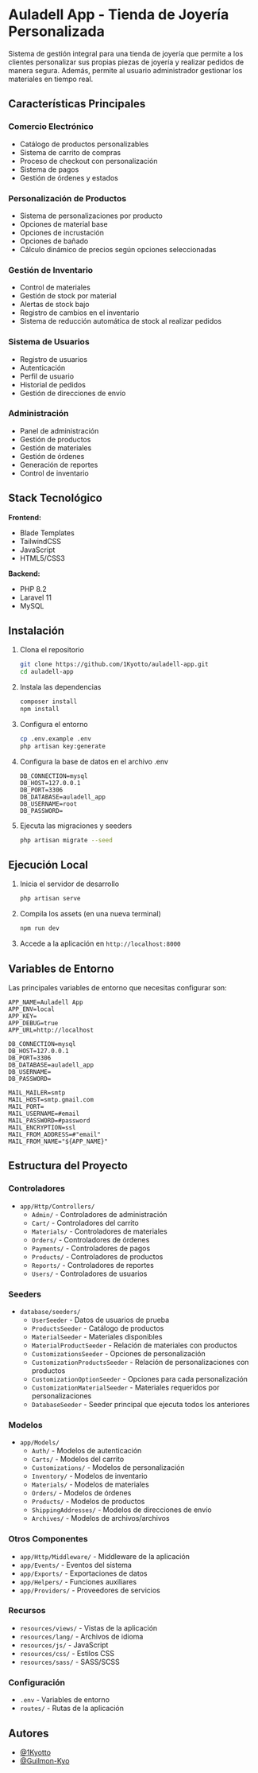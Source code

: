 # Auladell App - Tienda de Joyería Personalizada

Sistema de gestión integral para una tienda de joyería que permite a los clientes personalizar sus propias piezas de joyería y realizar pedidos de manera segura.
Además, permite al usuario administrador gestionar los materiales en tiempo real.

## Características Principales

### Comercio Electrónico
- Catálogo de productos personalizables
- Sistema de carrito de compras
- Proceso de checkout con personalización
- Sistema de pagos
- Gestión de órdenes y estados

### Personalización de Productos
- Sistema de personalizaciones por producto
- Opciones de material base
- Opciones de incrustación
- Opciones de bañado
- Cálculo dinámico de precios según opciones seleccionadas

### Gestión de Inventario
- Control de materiales
- Gestión de stock por material
- Alertas de stock bajo
- Registro de cambios en el inventario
- Sistema de reducción automática de stock al realizar pedidos

### Sistema de Usuarios
- Registro de usuarios
- Autenticación
- Perfil de usuario
- Historial de pedidos
- Gestión de direcciones de envío

### Administración
- Panel de administración
- Gestión de productos
- Gestión de materiales
- Gestión de órdenes
- Generación de reportes
- Control de inventario

## Stack Tecnológico

**Frontend:**
- Blade Templates
- TailwindCSS
- JavaScript
- HTML5/CSS3

**Backend:**
- PHP 8.2
- Laravel 11
- MySQL

## Instalación

1. Clona el repositorio

	```bash
	git clone https://github.com/1Kyotto/auladell-app.git
	cd auladell-app
	```

2. Instala las dependencias

	```bash
	composer install
	npm install
	```

3. Configura el entorno

	```bash
	cp .env.example .env
	php artisan key:generate
	```

4. Configura la base de datos en el archivo .env

	```env
	DB_CONNECTION=mysql
	DB_HOST=127.0.0.1
	DB_PORT=3306
	DB_DATABASE=auladell_app
	DB_USERNAME=root
	DB_PASSWORD=
	```

5. Ejecuta las migraciones y seeders

	```bash
	php artisan migrate --seed
	```

## Ejecución Local

1. Inicia el servidor de desarrollo

	```bash
	php artisan serve
	```

2. Compila los assets (en una nueva terminal)

	```bash
	npm run dev
	```

3. Accede a la aplicación en `http://localhost:8000`

## Variables de Entorno

Las principales variables de entorno que necesitas configurar son:

```env
APP_NAME=Auladell App
APP_ENV=local
APP_KEY=
APP_DEBUG=true
APP_URL=http://localhost

DB_CONNECTION=mysql
DB_HOST=127.0.0.1
DB_PORT=3306
DB_DATABASE=auladell_app
DB_USERNAME=
DB_PASSWORD=

MAIL_MAILER=smtp
MAIL_HOST=smtp.gmail.com
MAIL_PORT=
MAIL_USERNAME=#email
MAIL_PASSWORD=#password
MAIL_ENCRYPTION=ssl
MAIL_FROM_ADDRESS=#"email"
MAIL_FROM_NAME="${APP_NAME}"
```

## Estructura del Proyecto
### Controladores

- `app/Http/Controllers/`
  - `Admin/` - Controladores de administración
  - `Cart/` - Controladores del carrito
  - `Materials/` - Controladores de materiales
  - `Orders/` - Controladores de órdenes
  - `Payments/` - Controladores de pagos
  - `Products/` - Controladores de productos
  - `Reports/` - Controladores de reportes
  - `Users/` - Controladores de usuarios

### Seeders

- `database/seeders/`
  - `UserSeeder` - Datos de usuarios de prueba
  - `ProductsSeeder` - Catálogo de productos
  - `MaterialSeeder` - Materiales disponibles
  - `MaterialProductSeeder` - Relación de materiales con productos
  - `CustomizationsSeeder` - Opciones de personalización
  - `CustomizationProductsSeeder` - Relación de personalizaciones con productos
  - `CustomizationOptionSeeder` - Opciones para cada personalización
  - `CustomizationMaterialSeeder` - Materiales requeridos por personalizaciones
  - `DatabaseSeeder` - Seeder principal que ejecuta todos los anteriores

### Modelos

- `app/Models/`
  - `Auth/` - Modelos de autenticación
  - `Carts/` - Modelos del carrito
  - `Customizations/` - Modelos de personalización
  - `Inventory/` - Modelos de inventario
  - `Materials/` - Modelos de materiales
  - `Orders/` - Modelos de órdenes
  - `Products/` - Modelos de productos
  - `ShippingAddresses/` - Modelos de direcciones de envío
  - `Archives/` - Modelos de archivos/archivos

### Otros Componentes

- `app/Http/Middleware/` - Middleware de la aplicación
- `app/Events/` - Eventos del sistema
- `app/Exports/` - Exportaciones de datos
- `app/Helpers/` - Funciones auxiliares
- `app/Providers/` - Proveedores de servicios

### Recursos

- `resources/views/` - Vistas de la aplicación
- `resources/lang/` - Archivos de idioma
- `resources/js/` - JavaScript
- `resources/css/` - Estilos CSS
- `resources/sass/` - SASS/SCSS

### Configuración

- `.env` - Variables de entorno
- `routes/` - Rutas de la aplicación

## Autores

- [@1Kyotto](https://github.com/1Kyotto)
- [@Guilmon-Kyo](https://github.com/Guilmon-Kyo)
